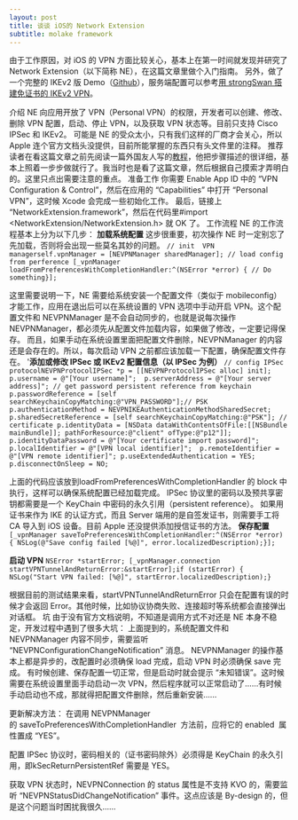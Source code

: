 ```yaml
---
layout: post
title: 谈谈 iOS的 Network Extension
subtitle: molake framework
---
```


由于工作原因，对 iOS 的 VPN 方面比较关心，基本上在第一时间就发现并研究了 Network Extension（以下简称 NE），在这篇文章里做个入门指南。
另外，做了一个完整的 IKEv2 版 Demo（[Github](https://github.com/zqqf16/IKEv2_Demo)），服务端配置可以参考[用 strongSwan 搭建免证书的 IKEv2 VPN](https://blog.zorro.im/strongswan-ikev2-for-ios-without-certificate/)。

介绍
NE 向应用开放了 VPN（Personal VPN）的权限，开发者可以创建、修改、删除 VPN 配置，启动、停止 VPN，以及获取 VPN 状态等。目前只支持 Cisco IPSec 和 IKEv2。
可能是 NE 的受众太小，只有我们这样的厂商才会关心，所以 Apple 连个官方文档头没提供，目前所能掌握的东西只有头文件里的注释。
推荐读者在看这篇文章之前先阅读一篇外国友人写的[教程](http://ramezanpour.net/post/2014/08/03/configure-and-manage-vpn-connections-programmatically-in-ios-8/)，他把步骤描述的很详细，基本上照着一步步做就行了。我当时也是看了这篇文章，然后根据自己摸索才弄明白的。这里只点出需要注意的重点。
准备工作
你需要 Enable App ID 中的 “VPN Configuration & Control”，然后在应用的 “Capabilities” 中打开 “Personal VPN”，这时候 Xcode 会完成一些初始化工作。
最后，链接上 “NetworkExtension.framework”，然后在代码里#import <NetworkExtension/NetworkExtension.h>
就 OK 了。
工作流程
NE 的工作流程基本上分为以下几步：
**加载系统配置**
这步很重要，初次操作 NE 时一定别忘了先加载，否则将会出现一些莫名其妙的问题。
`// init 
VPN managerself.vpnManager = [NEVPNManager sharedManager];
// load config from perference
[_vpnManager loadFromPreferencesWithCompletionHandler:^(NSError *error) { // Do something}];`

这里需要说明一下，NE 需要给系统安装一个配置文件（类似于 mobileconfig）才能工作，应用在退出后可以在系统设置的 VPN 选项中手动开启 VPN。这个配置文件和 NEVPNManager 是不会自动同步的，也就是说每次操作 NEVPNManager，都必须先从配置文件加载内容，如果做了修改，一定要记得保存。
而且，如果手动在系统设置里面把配置文件删除，NEVPNManager 的内容还是会存在的。所以，每次启动 VPN 之前都应该加载一下配置，确保配置文件存在。
'**添加或修改 IPSec 或 IKEv2 配置信息（以 IPSec 为例）**
`// config IPSec 
protocolNEVPNProtocolIPSec *p = [[NEVPNProtocolIPSec alloc] init]; 
p.username = @"[Your username]"; 
p.serverAddress = @"[Your server address]";
// get password persistent reference from keychain
p.passwordReference = [self searchKeychainCopyMatching:@"VPN_PASSWORD"];// PSK
p.authenticationMethod = NEVPNIKEAuthenticationMethodSharedSecret; p.sharedSecretReference = [self searchKeychainCopyMatching:@"PSK"];
// certificate
p.identityData = [NSData dataWithContentsOfFile:[[NSBundle mainBundle]]; pathForResource:@"client" ofType:@"p12"]]; 
p.identityDataPassword = @"[Your certificate import password]"; 
p.localIdentifier = @"[VPN local identifier]"; 
p.remoteIdentifier = @"[VPN remote identifier]";
p.useExtendedAuthentication = YES; p.disconnectOnSleep = NO;`

上面的代码应该放到loadFromPreferencesWithCompletionHandler
的 block 中执行，这样可以确保系统配置已经加载完成。
IPSec 协议里的密码以及预共享密钥都需要是一个 KeyChain 中密码的永久引用（persistent reference）。
如果用证书来作为 IKE 的认证方式，而且 Server 端用的是自签发证书，则需要手工将 CA 导入到 iOS 设备。目前 Apple 还没提供添加授信证书的方法。
**保存配置**
`[_vpnManager saveToPreferencesWithCompletionHandler:^(NSError *error) { NSLog(@"Save config failed [%@]", error.localizedDescription);}];`

**启动 VPN**
`NSError *startError; [_vpnManager.connection startVPNTunnelAndReturnError:&startError];if (startError) { NSLog("Start VPN failed: [%@]", startError.localizedDescription);}`

根据目前的测试结果来看，startVPNTunnelAndReturnError
只会在配置有误的时候才会返回 Error。其他时候，比如协议协商失败、连接超时等系统都会直接弹出对话框。
坑
由于没有官方文档说明，不知道是调用方式不对还是 NE 本身不稳定，开发过程中遇到了很多大坑：
上面提到的，系统配置文件和 NEVPNManager 内容不同步，需要监听 “NEVPNConfigurationChangeNotification” 消息。
NEVPNManager 的操作基本上都是异步的，改配置时必须确保 load 完成，启动 VPN 时必须确保 save 完成。
有时候创建、保存配置一切正常，但是启动时就会提示 “未知错误”。这时候需要在系统设置里面手动启动一次 VPN，然后程序就可以正常启动了……有时候手动启动也不成，那就得把配置文件删除，然后重新安装……


更新解决方法：
在调用 NEVPNManager 的 saveToPreferencesWithCompletionHandler
 方法前，应将它的 enabled
 属性置成 “YES”。

配置 IPSec 协议时，密码相关的（证书密码除外）必须得是 KeyChain 的永久引用，即kSecReturnPersistentRef
需要是 YES。

获取 VPN 状态时，NEVPNConnection 的 status 属性是不支持 KVO 的，需要监听 “NEVPNStatusDidChangeNotification” 事件。这点应该是 By-design 的，但是这个问题当时困扰我很久……
